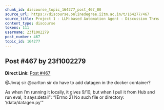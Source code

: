 ```yaml
---
chunk_id: discourse_topic_164277_post_467_00
source_url: https://discourse.onlinedegree.iitm.ac.in/t/164277/467
source_title: Project 1 - LLM-based Automation Agent - Discussion Thread [TDS Jan 2025]
content_type: discourse
tokens: 111
username: 23f1002279
post_number: 467
topic_id: 164277
---
```


## Post #467 by 23f1002279

**Direct Link**: [Post #467](https://discourse.onlinedegree.iitm.ac.in/t/164277/467)

@Jivraj sir @carlton sir do have to add datagen in the docker container?

As when I’m running it locally, it gives 9/10, but when I pull it from Hub and run eval, it says:detail": “[Errno 2] No such file or directory: ‘/data/datagen.py’”
